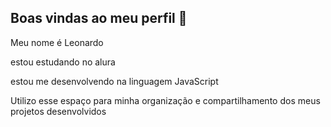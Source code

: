 ## Boas vindas ao meu perfil 👋

Meu nome é Leonardo

estou estudando no alura

estou me desenvolvendo na linguagem JavaScript

Utilizo esse espaço para minha organização e compartilhamento dos meus projetos desenvolvidos

  
